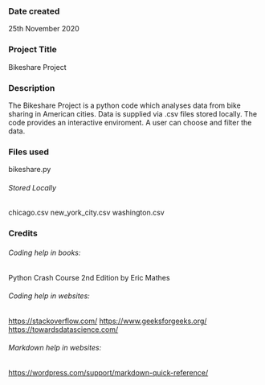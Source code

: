 ### Date created
25th November 2020

### Project Title
Bikeshare Project

### Description
The Bikeshare Project is a python code which analyses data from bike sharing in American cities.
Data is supplied via .csv files stored locally.
The code provides an interactive enviroment.
A user can choose and filter the data.

### Files used
bikeshare.py

###### Stored Locally
chicago.csv
new_york_city.csv
washington.csv


### Credits

###### Coding help in books:
Python Crash Course 2nd Edition by Eric Mathes

###### Coding help in websites:
https://stackoverflow.com/
https://www.geeksforgeeks.org/
https://towardsdatascience.com/

###### Markdown help in websites:
https://wordpress.com/support/markdown-quick-reference/
